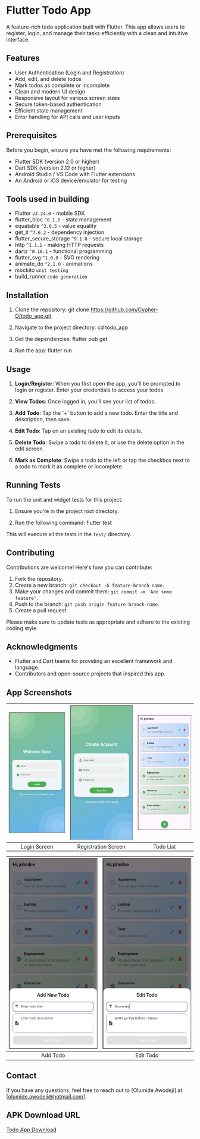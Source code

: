 # Flutter Todo App

A feature-rich todo application built with Flutter. This app allows users to register, login, and manage their tasks efficiently with a clean and intuitive interface.

## Features

- User Authentication (Login and Registration)
- Add, edit, and delete todos
- Mark todos as complete or incomplete
- Clean and modern UI design
- Responsive layout for various screen sizes
- Secure token-based authentication
- Efficient state management
- Error handling for API calls and user inputs

## Prerequisites

Before you begin, ensure you have met the following requirements:

- Flutter SDK (version 2.0 or higher)
- Dart SDK (version 2.12 or higher)
- Android Studio / VS Code with Flutter extensions
- An Android or iOS device/emulator for testing

## Tools used in building

- Flutter `v3.24.0` - mobile SDK
- flutter_bloc `^8.1.6` - state management
- equatable `^2.0.5` - value equality
- get_it `^7.6.2` - dependency injection
- flutter_secure_storage `^9.1.0` - secure local storage
- http `^1.1.1` - making HTTP requests
- dartz `^0.10.1` - functional programming
- flutter_svg `^1.0.0` - SVG rendering
- animate_do `^2.1.0` - animations
- mockito `unit testing`
- build_runner `code generation`

## Installation

1. Clone the repository:
   git clone <https://github.com/Cypher-O/todo_app.git>

2. Navigate to the project directory:
   cd todo_app

3. Get the dependencies:
   flutter pub get

4. Run the app:
   flutter run

## Usage

1. **Login/Register**: When you first open the app, you'll be prompted to login or register. Enter your credentials to access your todos.

2. **View Todos**: Once logged in, you'll see your list of todos.

3. **Add Todo**: Tap the '+' button to add a new todo. Enter the title and description, then save.

4. **Edit Todo**: Tap on an existing todo to edit its details.

5. **Delete Todo**: Swipe a todo to delete it, or use the delete option in the edit screen.

6. **Mark as Complete**: Swipe a todo to the left or tap the checkbox next to a todo to mark it as complete or incomplete.

## Running Tests

To run the unit and widget tests for this project:

1. Ensure you're in the project root directory.

2. Run the following command:
   flutter test

This will execute all the tests in the `test/` directory.

## Contributing

Contributions are welcome! Here's how you can contribute:

1. Fork the repository.
2. Create a new branch: `git checkout -b feature-branch-name`.
3. Make your changes and commit them: `git commit -m 'Add some feature'`.
4. Push to the branch: `git push origin feature-branch-name`.
5. Create a pull request.

Please make sure to update tests as appropriate and adhere to the existing coding style.

## Acknowledgments

- Flutter and Dart teams for providing an excellent framework and language.
- Contributors and open-source projects that inspired this app.

## App Screenshots

| ![Login Screen](/assets/screenshots/login.png) | ![Registration Screen](/assets/screenshots/register.png) | ![Todo List](/assets/screenshots/todo_list.png) |
|:--:|:--:|:--:|
| Login Screen | Registration Screen | Todo List |

| ![Add Todo](/assets/screenshots/add_todo.png) | ![Edit Todo](/assets/screenshots/edit_todo.png) |
|:--:|:--:|
| Add Todo | Edit Todo |

## Contact

If you have any questions, feel free to reach out to [Olumide Awodeji] at [olumide.awodeji@hotmail.com].

## APK Download URL

[Todo App Download](https://jvec-todo-app.s3.us-east-2.amazonaws.com/Todo.apk)
